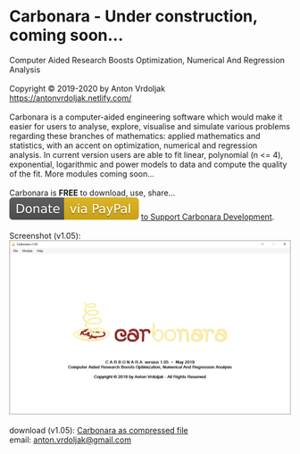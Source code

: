 # Carbonara - Under construction, coming soon...
Computer Aided Research Boosts Optimization, Numerical And Regression Analysis<br />
<br />
Copyright © 2019-2020 by Anton Vrdoljak <br />
https://antonvrdoljak.netlify.com/ <br />
<br />
Carbonara is a computer-aided engineering software which would make it easier for users to analyse, explore, visualise and simulate various problems regarding these branches of mathematics: applied mathematics and statistics, with an accent on optimization, numerical and regression analysis. In current version users are able to fit linear, polynomial (n <= 4), exponential, logarithmic and power models to data and compute the quality of the fit. More modules coming soon...<br />
<br />
Carbonara is __FREE__ to download, use, share... <br />
![Donate](https://github.com/Vrda-GF/Carbonara/blob/master/static/img/Donate.svg) [to Support Carbonara Development](https://www.paypal.com/en/cgi-bin/webscr?business=anton.vrdoljak@gmail.com&cmd=_xclick&currency_code=EUR&amount=4&item_name=Carbonara_Donation).<br />
<br />
Screenshot (v1.05): <br />
![Carbonara](https://raw.githubusercontent.com/Vrda-GF/Carbonara/master/static/img/CarbonaraMain.png)
<br />
<br />
download (v1.05): [Carbonara as compressed file](https://raw.githubusercontent.com/Vrda-GF/Carbonara/master/static/files/Carbonara_v1_05.zip) <br />
email: anton.vrdoljak@gmail.com <br />
